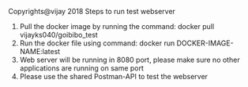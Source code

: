 ﻿Copyrights@vijay 2018
Steps to run test webserver
1) Pull the docker image by running the command: docker pull vijayks040/goibibo_test
2) Run the docker file using command: docker run DOCKER-IMAGE-NAME:latest
3) Web server will be running in 8080 port, please make sure no other applications are running on same port
4) Please use the shared Postman-API to test the webserver